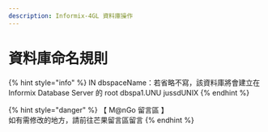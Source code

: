 ```yaml
---
description: Informix-4GL 資料庫操作
---
```


# 資料庫命名規則

{% hint style="info" %}
IN dbspaceName：若省略不寫，該資料庫將會建立在 Informix Database Server 的 root dbspa1.UNU jussdUNIX
{% endhint %}

{% hint style="danger" %}
【 M@nGo 留言區 】\
如有需修改的地方，請前往芒果留言區留言
{% endhint %}

